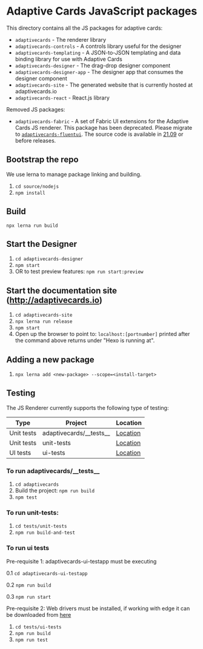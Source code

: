 # Adaptive Cards JavaScript packages

This directory contains all the JS packages for adaptive cards:

* `adaptivecards` - The renderer library
* `adaptivecards-controls` - A controls library useful for the designer
* `adaptivecards-templating` - A JSON-to-JSON templating and data binding library for use with Adaptive Cards
* `adaptivecards-designer` - The drag-drop designer component
* `adaptivecards-designer-app` - The designer app that consumes the designer component
* `adaptivecards-site` - The generated website that is currently hosted at adaptivecards.io
* `adaptivecards-react` - React.js library

Removed JS packages:
* `adaptivecards-fabric` - A set of Fabric UI extensions for the Adaptive Cards JS renderer. This package has been deprecated. Please migrate to [`adaptivecards-fluentui`](https://www.npmjs.com/package/adaptivecards-fluentui). The source code is available in [21.09](https://github.com/microsoft/AdaptiveCards/releases/tag/21.09) or before releases.

## Bootstrap the repo

We use lerna to manage package linking and building. 

1. `cd source/nodejs`
2. `npm install`

## Build

`npx lerna run build`

## Start the Designer

1. `cd adaptivecards-designer`
2. `npm start`
3. OR to test preview features: `npm run start:preview`

## Start the documentation site (http://adaptivecards.io)

1. `cd adaptivecards-site`
2. `npx lerna run release`
3. `npm start`
4. Open up the browser to point to: `localhost:[portnumber]` printed after the command above returns under "Hexo is running at".

## Adding a new package

1. `npx lerna add <new-package> --scope=<install-target>`

## Testing

The JS Renderer currently supports the following type of testing:

| Type | Project | Location |
| --- | --- | --- |
| Unit tests | adaptivecards/\_\_tests\_\_ | [Location](./adaptivecards/src/__tests__/)
| Unit tests | unit-tests | [Location](./tests/unit-tests) |
| UI tests | ui-tests | [Location](./tests/ui-tests) |

### To run adaptivecards/\_\_tests\_\_
1. `cd adaptivecards`
2. Build the project: `npm run build`
3. `npm test`

### To run unit-tests:
1. `cd tests/unit-tests`
2. `npm run build-and-test`

### To run ui tests
Pre-requisite 1: adaptivecards-ui-testapp must be executing

0.1 `cd adaptivecards-ui-testapp`

0.2 `npm run build`

0.3 `npm run start`

Pre-requisite 2: Web drivers must be installed, if working with edge it can be downloaded from [here](https://developer.microsoft.com/en-us/microsoft-edge/tools/webdriver/) 

1. `cd tests/ui-tests`
2. `npm run build`
3. `npm run test`
